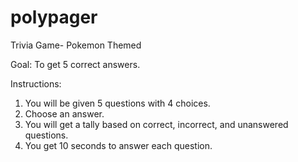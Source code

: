 # polypager
Trivia Game- Pokemon Themed

Goal: To get 5 correct answers.

Instructions:

1. You will be given 5 questions with 4 choices.
2. Choose an answer.
3. You will get a tally based on correct, incorrect, and unanswered questions.
4. You get 10 seconds to answer each question.
